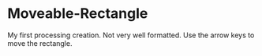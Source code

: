 # Moveable-Rectangle
My first processing creation. Not very well formatted.
Use the arrow keys to move the rectangle.
